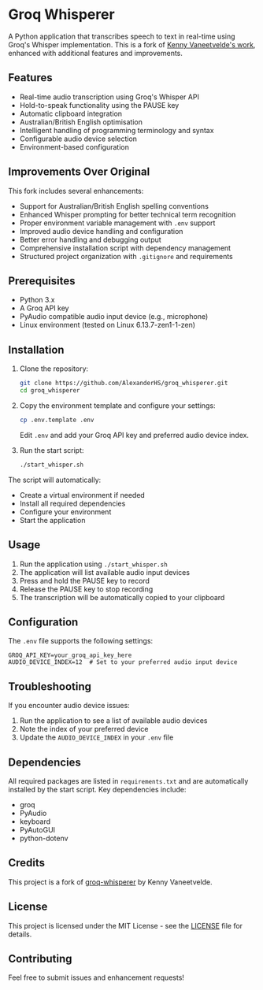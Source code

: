 # Groq Whisperer

A Python application that transcribes speech to text in real-time using Groq's Whisper implementation. This is a fork of [Kenny Vaneetvelde's work](https://github.com/kennyvv/groq-whisperer), enhanced with additional features and improvements.

## Features

- Real-time audio transcription using Groq's Whisper API
- Hold-to-speak functionality using the PAUSE key
- Automatic clipboard integration
- Australian/British English optimisation
- Intelligent handling of programming terminology and syntax
- Configurable audio device selection
- Environment-based configuration

## Improvements Over Original

This fork includes several enhancements:
- Support for Australian/British English spelling conventions
- Enhanced Whisper prompting for better technical term recognition
- Proper environment variable management with `.env` support
- Improved audio device handling and configuration
- Better error handling and debugging output
- Comprehensive installation script with dependency management
- Structured project organization with `.gitignore` and requirements

## Prerequisites

- Python 3.x
- A Groq API key
- PyAudio compatible audio input device (e.g., microphone)
- Linux environment (tested on Linux 6.13.7-zen1-1-zen)

## Installation

1. Clone the repository:
   ```bash
   git clone https://github.com/AlexanderHS/groq_whisperer.git
   cd groq_whisperer
   ```

2. Copy the environment template and configure your settings:
   ```bash
   cp .env.template .env
   ```
   Edit `.env` and add your Groq API key and preferred audio device index.

3. Run the start script:
   ```bash
   ./start_whisper.sh
   ```

The script will automatically:
- Create a virtual environment if needed
- Install all required dependencies
- Configure your environment
- Start the application

## Usage

1. Run the application using `./start_whisper.sh`
2. The application will list available audio input devices
3. Press and hold the PAUSE key to record
4. Release the PAUSE key to stop recording
5. The transcription will be automatically copied to your clipboard

## Configuration

The `.env` file supports the following settings:
```
GROQ_API_KEY=your_groq_api_key_here
AUDIO_DEVICE_INDEX=12  # Set to your preferred audio input device
```

## Troubleshooting

If you encounter audio device issues:
1. Run the application to see a list of available audio devices
2. Note the index of your preferred device
3. Update the `AUDIO_DEVICE_INDEX` in your `.env` file

## Dependencies

All required packages are listed in `requirements.txt` and are automatically installed by the start script. Key dependencies include:
- groq
- PyAudio
- keyboard
- PyAutoGUI
- python-dotenv

## Credits

This project is a fork of [groq-whisperer](https://github.com/kennyvv/groq-whisperer) by Kenny Vaneetvelde.

## License

This project is licensed under the MIT License - see the [LICENSE](LICENSE) file for details.

## Contributing

Feel free to submit issues and enhancement requests!
